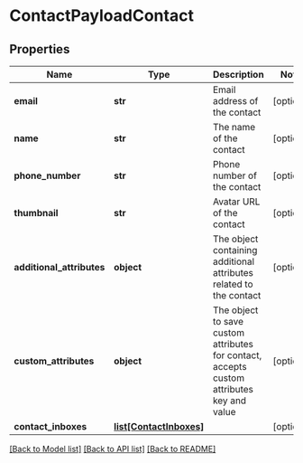# ContactPayloadContact

## Properties
Name | Type | Description | Notes
------------ | ------------- | ------------- | -------------
**email** | **str** | Email address of the contact | [optional] 
**name** | **str** | The name of the contact | [optional] 
**phone_number** | **str** | Phone number of the contact | [optional] 
**thumbnail** | **str** | Avatar URL of the contact | [optional] 
**additional_attributes** | **object** | The object containing additional attributes related to the contact | [optional] 
**custom_attributes** | **object** | The object to save custom attributes for contact, accepts custom attributes key and value | [optional] 
**contact_inboxes** | [**list[ContactInboxes]**](ContactInboxes.md) |  | [optional] 

[[Back to Model list]](../README.md#documentation-for-models) [[Back to API list]](../README.md#documentation-for-api-endpoints) [[Back to README]](../README.md)

